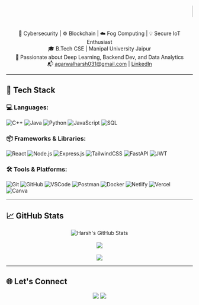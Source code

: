 <marquee><h1>👋 Hi there, I'm Harsh Agarwal</h1></marquee>

<p align="center">
  🔐 Cybersecurity | ⚙️ Blockchain | ☁️ Fog Computing | 💡 Secure IoT Enthusiast <br>
  🎓 B.Tech CSE | Manipal University Jaipur <br>
  🧠 Passionate about Deep Learning, Backend Dev, and Data Analytics <br>
  📬 <a href="mailto:agarwalharsh031@gmail.com">agarwalharsh031@gmail.com</a> | 
  <a href="https://www.linkedin.com/in/harshagarwalsde/">LinkedIn</a>
</p>

---

## 🚀 Tech Stack

### 💻 Languages:
![C++](https://img.shields.io/badge/C++-00599C?style=for-the-badge&logo=cplusplus&logoColor=white)
![Java](https://img.shields.io/badge/Java-ED8B00?style=for-the-badge&logo=java&logoColor=white)
![Python](https://img.shields.io/badge/Python-3670A0?style=for-the-badge&logo=python&logoColor=white)
![JavaScript](https://img.shields.io/badge/JavaScript-FFD700?style=for-the-badge&logo=javascript&logoColor=black)
![SQL](https://img.shields.io/badge/SQL-336791?style=for-the-badge&logo=postgresql&logoColor=white)

### 📦 Frameworks & Libraries:
![React](https://img.shields.io/badge/React-20232A?style=for-the-badge&logo=react&logoColor=61DAFB)
![Node.js](https://img.shields.io/badge/Node.js-3C873A?style=for-the-badge&logo=node.js&logoColor=white)
![Express.js](https://img.shields.io/badge/Express.js-000?style=for-the-badge&logo=express&logoColor=white)
![TailwindCSS](https://img.shields.io/badge/TailwindCSS-06B6D4?style=for-the-badge&logo=tailwind-css&logoColor=white)
![FastAPI](https://img.shields.io/badge/FastAPI-009688?style=for-the-badge&logo=fastapi&logoColor=white)
![JWT](https://img.shields.io/badge/JWT-black?style=for-the-badge&logo=JSON%20web%20tokens)

### 🛠️ Tools & Platforms:
![Git](https://img.shields.io/badge/Git-F1502F?style=for-the-badge&logo=git&logoColor=white)
![GitHub](https://img.shields.io/badge/GitHub-000?style=for-the-badge&logo=github)
![VSCode](https://img.shields.io/badge/VSCode-007ACC?style=for-the-badge&logo=visual-studio-code)
![Postman](https://img.shields.io/badge/Postman-FF6C37?style=for-the-badge&logo=postman&logoColor=white)
![Docker](https://img.shields.io/badge/Docker-2496ED?style=for-the-badge&logo=docker&logoColor=white)
![Netlify](https://img.shields.io/badge/Netlify-00C7B7?style=for-the-badge&logo=netlify&logoColor=white)
![Vercel](https://img.shields.io/badge/Vercel-000?style=for-the-badge&logo=vercel&logoColor=white)
![Canva](https://img.shields.io/badge/Canva-00C4CC?style=for-the-badge&logo=canva&logoColor=white)

---

## 📈 GitHub Stats

<p align="center">
  <img src="https://github-readme-stats.vercel.app/api?username=AXONDEMON&show_icons=true&theme=tokyonight" alt="Harsh's GitHub Stats" />
  <br><br>
  <img src="https://github-readme-stats.vercel.app/api/top-langs/?username=AXONDEMON&layout=compact&theme=tokyonight" />
  <br><br>
  <img src="https://github-readme-streak-stats.herokuapp.com?user=AXONDEMON&theme=tokyonight&hide_border=true&date_format=M%20j%5B%2C%20Y%5D" />
</p>

---

## 🌐 Let's Connect

<p align="center">
  <a href="https://www.linkedin.com/in/harshagarwalsde/"><img src="https://img.shields.io/badge/-LinkedIn-0A66C2?style=for-the-badge&logo=linkedin&logoColor=white"/></a>
  <a href="mailto:agarwalharsh031@gmail.com"><img src="https://img.shields.io/badge/-Gmail-D14836?style=for-the-badge&logo=gmail&logoColor=white"/></a>
</p>
